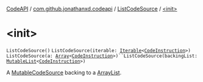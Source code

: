 [CodeAPI](../../index.md) / [com.github.jonathanxd.codeapi](../index.md) / [ListCodeSource](index.md) / [&lt;init&gt;](.)

# &lt;init&gt;

`ListCodeSource()`
`ListCodeSource(iterable: `[`Iterable`](https://kotlinlang.org/api/latest/jvm/stdlib/kotlin.collections/-iterable/index.html)`<`[`CodeInstruction`](../-code-instruction.md)`>)`
`ListCodeSource(a: `[`Array`](https://kotlinlang.org/api/latest/jvm/stdlib/kotlin/-array/index.html)`<`[`CodeInstruction`](../-code-instruction.md)`>)``ListCodeSource(backingList: `[`MutableList`](https://kotlinlang.org/api/latest/jvm/stdlib/kotlin.collections/-mutable-list/index.html)`<`[`CodeInstruction`](../-code-instruction.md)`>)`

A [MutableCodeSource](../-mutable-code-source/index.md) backing to a [ArrayList](#).

